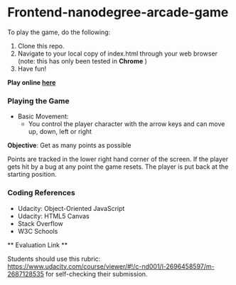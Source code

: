 Frontend-nanodegree-arcade-game
===============================

To play the game, do the following:

1. Clone this repo.
2. Navigate to your local copy of index.html through your web browser
(note: this has only been tested in **Chrome** )
3. Have fun!

**Play online [here](http://www.ayush1095.github.io/frogger/)**

### Playing the Game
- Basic Movement:
   - You control the player character with the arrow keys and can move up, down, left or right

**Objective**: Get as many points as possible

Points are tracked in the lower right hand corner of the screen. If the player gets hit by a bug at any point the game resets. The player is put back at the starting
position.


### Coding References

- Udacity: Object-Oriented JavaScript
- Udacity: HTML5 Canvas
- Stack Overflow
- W3C Schools


** Evaluation Link **

Students should use this rubric: https://www.udacity.com/course/viewer/#!/c-nd001/l-2696458597/m-2687128535 for self-checking their submission.
